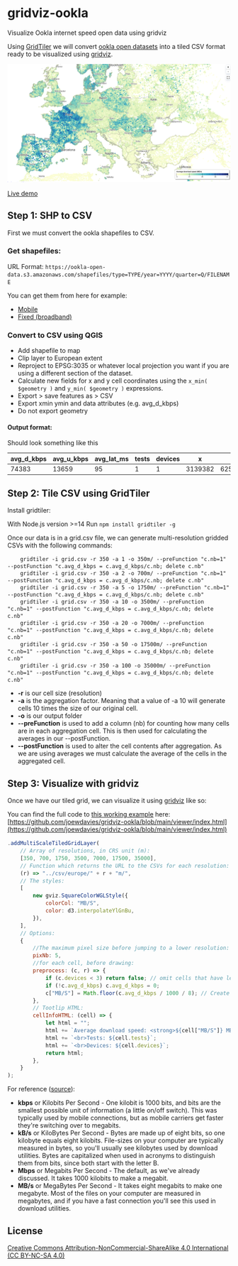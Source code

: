 # gridviz-ookla

Visualize Ookla internet speed open data using gridviz

Using [GridTiler](https://github.com/eurostat/gridtiler) we will convert [ookla open datasets](https://github.com/teamookla/ookla-open-data) into a tiled CSV format ready to be visualized using [gridviz](https://github.com/eurostat/gridviz).


<img src="./preview.png" href="https://joewdavies.github.io/gridviz-ookla/viewer/"></img>

[Live demo](https://joewdavies.github.io/gridviz-ookla/viewer/)

## Step 1: SHP to CSV

First we must convert the ookla shapefiles to CSV.

### Get shapefiles:

URL Format: `https://ookla-open-data.s3.amazonaws.com/shapefiles/type=TYPE/year=YYYY/quarter=Q/FILENAME`

You can get them from here for example:

- [Mobile](https://ookla-open-data.s3.amazonaws.com/shapefiles/performance/type=mobile/year=2023/quarter=3/2023-07-01_performance_mobile_tiles.zip)
- [Fixed (broadband)](https://ookla-open-data.s3.amazonaws.com/shapefiles/performance/type=fixed/year=2023/quarter=3/2023-07-01_performance_fixed_tiles.zip)

### Convert to CSV using QGIS

- Add shapefile to map
- Clip layer to European extent
- Reproject to EPSG:3035 or whatever local projection you want if you are using a different section of the dataset.
- Calculate new fields for x and y cell coordinates using the `x_min( $geometry )` and `y_min( $geometry )` expressions.
- Export > save features as > CSV
- Export xmin ymin and data attributes (e.g. avg_d_kbps)
- Do not export geometry

#### Output format:

Should look something like this

| avg_d_kbps | avg_u_kbps | avg_lat_ms | tests | devices | x       | y       |
| ---------- | ---------- | ---------- | ----- | ------- | ------- | ------- |
| 74383      | 13659      | 95         | 1     | 1       | 3139382 | 6251612 |

## Step 2: Tile CSV using GridTiler

Install gridtiler:

With Node.js version >=14
Run `npm install gridtiler -g`

Once our data is in a grid.csv file, we can generate multi-resolution gridded CSVs with the following commands:

```
    gridtiler -i grid.csv -r 350 -a 1 -o 350m/ --preFunction "c.nb=1" --postFunction "c.avg_d_kbps = c.avg_d_kbps/c.nb; delete c.nb"
    gridtiler -i grid.csv -r 350 -a 2 -o 700m/ --preFunction "c.nb=1" --postFunction "c.avg_d_kbps = c.avg_d_kbps/c.nb; delete c.nb"
    gridtiler -i grid.csv -r 350 -a 5 -o 1750m/ --preFunction "c.nb=1" --postFunction "c.avg_d_kbps = c.avg_d_kbps/c.nb; delete c.nb"
    gridtiler -i grid.csv -r 350 -a 10 -o 3500m/ --preFunction "c.nb=1" --postFunction "c.avg_d_kbps = c.avg_d_kbps/c.nb; delete c.nb"
    gridtiler -i grid.csv -r 350 -a 20 -o 7000m/ --preFunction "c.nb=1" --postFunction "c.avg_d_kbps = c.avg_d_kbps/c.nb; delete c.nb"
    gridtiler -i grid.csv -r 350 -a 50 -o 17500m/ --preFunction "c.nb=1" --postFunction "c.avg_d_kbps = c.avg_d_kbps/c.nb; delete c.nb"
    gridtiler -i grid.csv -r 350 -a 100 -o 35000m/ --preFunction "c.nb=1" --postFunction "c.avg_d_kbps = c.avg_d_kbps/c.nb; delete c.nb"
```

- **-r** is our cell size (resolution)
- **-a** is the aggregation factor. Meaning that a value of -a 10 will generate cells 10 times the size of our original cell.
- **-o** is our output folder
- **--preFunction** is used to add a column (nb) for counting how many cells are in each aggregation cell. This is then used for calculating the averages in our --postFunction.
- **--postFunction** is used to alter the cell contents after aggregation. As we are using averages we must calculate the average of the cells in the aggregated cell.

## Step 3: Visualize with gridviz

Once we have our tiled grid, we can visualize it using [gridviz](https://github.com/eurostat/gridviz) like so:

You can find the full code to [this working example](https://joewdavies.github.io/gridviz-ookla/viewer/) here: [https://github.com/joewdavies/gridviz-ookla/blob/main/viewer/index.html](https://github.com/joewdavies/gridviz-ookla/blob/main/viewer/index.html)

```javascript
.addMultiScaleTiledGridLayer(
    // Array of resolutions, in CRS unit (m):
    [350, 700, 1750, 3500, 7000, 17500, 35000],
    // Function which returns the URL to the CSVs for each resolution:
    (r) => "../csv/europe/" + r + "m/",
    // The styles:
    [
        new gviz.SquareColorWGLStyle({
            colorCol: "MB/S",
            color: d3.interpolateYlGnBu,
        }),
    ],
    // Options:
    {
        //The maximum pixel size before jumping to a lower resolution:
        pixNb: 5,
        //for each cell, before drawing:
        preprocess: (c, r) => {
            if (c.devices < 3) return false; // omit cells that have less than 3 devices tested
            if (!c.avg_d_kbps) c.avg_d_kbps = 0;
            c["MB/S"] = Math.floor(c.avg_d_kbps / 1000 / 8); // Create new field for MB/s. There are 8 megabits in a megabyte.
        },
        // Tootlip HTML:
        cellInfoHTML: (cell) => {
            let html = "";
            html += `Average download speed: <strong>${cell["MB/S"]} MB/S</strong>`;
            html += `<br>Tests: ${cell.tests}`;
            html += `<br>Devices: ${cell.devices}`;
            return html;
        },
    }
);
```

For reference ([source](https://github.com/teamookla/ookla-open-data)):

- **kbps** or Kilobits Per Second - One kilobit is 1000 bits, and bits are the smallest possible unit of information (a little on/off switch). This was typically used by mobile connections, but as mobile carriers get faster they're switching over to megabits.
- **kB/s** or KiloBytes Per Second - Bytes are made up of eight bits, so one kilobyte equals eight kilobits. File-sizes on your computer are typically measured in bytes, so you'll usually see kilobytes used by download utilities. Bytes are capitalized when used in acronyms to distinguish them from bits, since both start with the letter B.
- **Mbps** or Megabits Per Second - The default, as we've already discussed. It takes 1000 kilobits to make a megabit.
- **MB/s** or MegaBytes Per Second - It takes eight megabits to make one megabyte. Most of the files on your computer are measured in megabytes, and if you have a fast connection you'll see this used in download utilities.

## License

[Creative Commons Attribution-NonCommercial-ShareAlike 4.0 International (CC BY-NC-SA 4.0)](https://creativecommons.org/licenses/by-nc-sa/4.0/)
